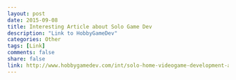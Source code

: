 ```yaml
---
layout: post
date: 2015-09-08
title: Interesting Article about Solo Game Dev
description: "Link to HobbyGameDev"
categories: Other
tags: [Link]
comments: false
share: false
link: http://www.hobbygamedev.com/int/solo-home-videogame-development-as-meditative-practice/
---
```

